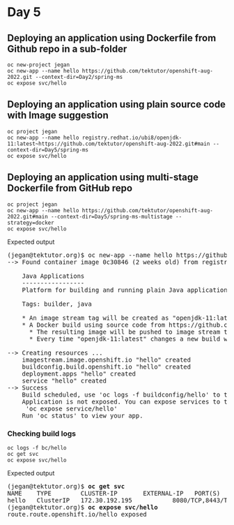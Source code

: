# Day 5

## Deploying an application using Dockerfile from Github repo in a sub-folder
```
oc new-project jegan
oc new-app --name hello https://github.com/tektutor/openshift-aug-2022.git --context-dir=Day2/spring-ms
oc expose svc/hello
```

## Deploying an application using plain source code with Image suggestion
```
oc project jegan
oc new-app --name hello registry.redhat.io/ubi8/openjdk-11:latest~https://github.com/tektutor/openshift-aug-2022.git#main --context-dir=Day5/spring-ms
oc expose svc/hello
```

## Deploying an application using multi-stage Dockerfile from GitHub repo
```
oc project jegan
oc new-app --name hello https://github.com/tektutor/openshift-aug-2022.git#main --context-dir=Day5/spring-ms-multistage --strategy=docker
oc expose svc/hello
```

Expected output
<pre>
(jegan@tektutor.org)$ oc new-app --name hello https://github.com/tektutor/openshift-aug-2022.git#main --context-dir=Day5/spring-ms-multistage --strategy=docker
--> Found container image 0c30846 (2 weeks old) from registry.redhat.io for "registry.redhat.io/ubi8/openjdk-11:latest"

    Java Applications 
    ----------------- 
    Platform for building and running plain Java applications (fat-jar and flat classpath)

    Tags: builder, java

    * An image stream tag will be created as "openjdk-11:latest" that will track the source image
    * A Docker build using source code from https://github.com/tektutor/openshift-aug-2022.git#main will be created
      * The resulting image will be pushed to image stream tag "hello:latest"
      * Every time "openjdk-11:latest" changes a new build will be triggered

--> Creating resources ...
    imagestream.image.openshift.io "hello" created
    buildconfig.build.openshift.io "hello" created
    deployment.apps "hello" created
    service "hello" created
--> Success
    Build scheduled, use 'oc logs -f buildconfig/hello' to track its progress.
    Application is not exposed. You can expose services to the outside world by executing one or more of the commands below:
     'oc expose service/hello' 
    Run 'oc status' to view your app.
</pre>


### Checking build logs
```
oc logs -f bc/hello
oc get svc
oc expose svc/hello
```

Expected output
<pre>
(jegan@tektutor.org)$ <b>oc get svc</b>
NAME    TYPE        CLUSTER-IP       EXTERNAL-IP   PORT(S)                      AGE
hello   ClusterIP   172.30.192.195   <none>        8080/TCP,8443/TCP,8778/TCP   5m15s
(jegan@tektutor.org)$ <b>oc expose svc/hello</b>
route.route.openshift.io/hello exposed
</pre>
